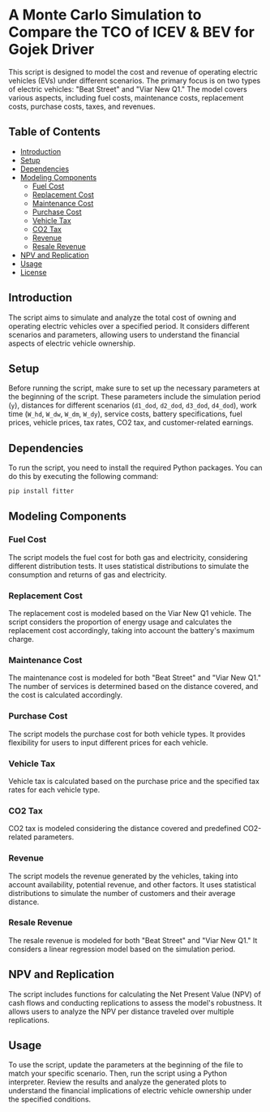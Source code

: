 # A Monte Carlo Simulation to Compare the TCO of ICEV & BEV for Gojek Driver

This script is designed to model the cost and revenue of operating electric vehicles (EVs) under different scenarios. The primary focus is on two types of electric vehicles: "Beat Street" and "Viar New Q1." The model covers various aspects, including fuel costs, maintenance costs, replacement costs, purchase costs, taxes, and revenues.

## Table of Contents

- [Introduction](#introduction)
- [Setup](#setup)
- [Dependencies](#dependencies)
- [Modeling Components](#modeling-components)
  - [Fuel Cost](#fuel-cost)
  - [Replacement Cost](#replacement-cost)
  - [Maintenance Cost](#maintenance-cost)
  - [Purchase Cost](#purchase-cost)
  - [Vehicle Tax](#vehicle-tax)
  - [CO2 Tax](#co2-tax)
  - [Revenue](#revenue)
  - [Resale Revenue](#resale-revenue)
- [NPV and Replication](#npv-and-replication)
- [Usage](#usage)
- [License](#license)

## Introduction

The script aims to simulate and analyze the total cost of owning and operating electric vehicles over a specified period. It considers different scenarios and parameters, allowing users to understand the financial aspects of electric vehicle ownership.

## Setup

Before running the script, make sure to set up the necessary parameters at the beginning of the script. These parameters include the simulation period (`y`), distances for different scenarios (`d1_dod`, `d2_dod`, `d3_dod`, `d4_dod`), work time (`W_hd`, `W_dw`, `W_dm`, `W_dy`), service costs, battery specifications, fuel prices, vehicle prices, tax rates, CO2 tax, and customer-related earnings.

## Dependencies

To run the script, you need to install the required Python packages. You can do this by executing the following command:

```bash
pip install fitter
```

## Modeling Components

### Fuel Cost

The script models the fuel cost for both gas and electricity, considering different distribution tests. It uses statistical distributions to simulate the consumption and returns of gas and electricity.

### Replacement Cost

The replacement cost is modeled based on the Viar New Q1 vehicle. The script considers the proportion of energy usage and calculates the replacement cost accordingly, taking into account the battery's maximum charge.

### Maintenance Cost

The maintenance cost is modeled for both "Beat Street" and "Viar New Q1." The number of services is determined based on the distance covered, and the cost is calculated accordingly.

### Purchase Cost

The script models the purchase cost for both vehicle types. It provides flexibility for users to input different prices for each vehicle.

### Vehicle Tax

Vehicle tax is calculated based on the purchase price and the specified tax rates for each vehicle type.

### CO2 Tax

CO2 tax is modeled considering the distance covered and predefined CO2-related parameters.

### Revenue

The script models the revenue generated by the vehicles, taking into account availability, potential revenue, and other factors. It uses statistical distributions to simulate the number of customers and their average distance.

### Resale Revenue

The resale revenue is modeled for both "Beat Street" and "Viar New Q1." It considers a linear regression model based on the simulation period.

## NPV and Replication

The script includes functions for calculating the Net Present Value (NPV) of cash flows and conducting replications to assess the model's robustness. It allows users to analyze the NPV per distance traveled over multiple replications.

## Usage

To use the script, update the parameters at the beginning of the file to match your specific scenario. Then, run the script using a Python interpreter. Review the results and analyze the generated plots to understand the financial implications of electric vehicle ownership under the specified conditions.
